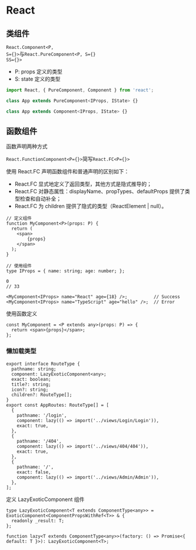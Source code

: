 # React

## 类组件

<code>React.Component<P, S={}></code>与<code>React.PureComponent<P, S={} SS={}></code>

- P: props 定义的类型
- S: state 定义的类型

```typescript
import React, { PureComponent, Component } from 'react';

class App extends PureComponent<IProps, IState> {}

class App extends Component<IProps, IState> {}
```

## 函数组件

函数声明两种方式

<code>React.FunctionComponent<P={}></code>简写<code>React.FC<P={}></code>

使用 React.FC 声明函数组件和普通声明的区别如下：

- React.FC 显式地定义了返回类型，其他方式是隐式推导的；
- React.FC 对静态属性：displayName、propTypes、defaultProps 提供了类型检查和自动补全；
- React.FC 为 children 提供了隐式的类型（ReactElement | null）。

```tsx
// 定义组件
function MyComponent<P>(props: P) {
  return (
    <span>
    	{props}
    </span>
  );
}

// 使用组件
type IProps = { name: string; age: number; };

0
// 33

<MyComponent<IProps> name="React" age={18} />;          // Success
<MyComponent<IProps> name="TypeScript" age="hello" />;  // Error

```

使用函数定义

```tsx
const MyComponent = <P extends any>(props: P) => {
  return <span>{props}</span>;
};
```

### 懒加载类型

```tsx
export interface RouteType {
  pathname: string;
  component: LazyExoticComponent<any>;
  exact: boolean;
  title?: string;
  icon?: string;
  children?: RouteType[];
}
export const AppRoutes: RouteType[] = [
  {
    pathname: '/login',
    component: lazy(() => import('../views/Login/Login')),
    exact: true,
  },
  {
    pathname: '/404',
    component: lazy(() => import('../views/404/404')),
    exact: true,
  },
  {
    pathname: '/',
    exact: false,
    component: lazy(() => import('../views/Admin/Admin')),
  },
];
```

定义 LazyExoticComponent 组件

```tsx
type LazyExoticComponent<T extends ComponentType<any>> = ExoticComponent<ComponentPropsWithRef<T>> & {
  readonly _result: T;
};

function lazy<T extends ComponentType<any>>(factory: () => Promise<{ default: T }>): LazyExoticComponent<T>;
```
